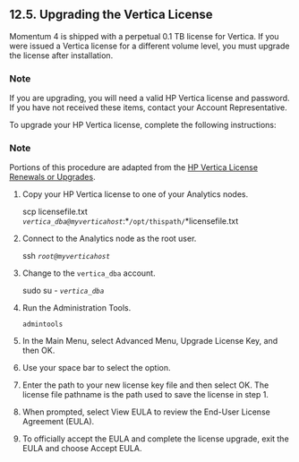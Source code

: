 ## 12.5. Upgrading the Vertica License

Momentum 4 is shipped with a perpetual 0.1 TB license for Vertica. If you were issued a Vertica license for a different volume level, you must upgrade the license after installation.

### Note

If you are upgrading, you will need a valid HP Vertica license and password. If you have not received these items, contact your Account Representative.

To upgrade your HP Vertica license, complete the following instructions:

### Note

Portions of this procedure are adapted from the [HP Vertica License Renewals or Upgrades](https://my.vertica.com/docs/7.0.x/HTML/index.htm#Authoring/AdministratorsGuide/Licensing/HPVerticaEnterpriseEditionOrEvaluationLicenseRenewalsOrUpgrades.htm%3FTocPath%3DAdministrator's%20Guide%7CManaging%20Licenses%7CInstalling%20or%20Upgrading%20a%20License%20Key%7C_____2).

1.  Copy your HP Vertica license to one of your Analytics nodes.

    scp licensefile.txt *`vertica_dba@myverticahost`*:*`/opt/thispath/`*licensefile.txt
2.  Connect to the Analytics node as the root user.

    ssh *`root@myverticahost`*
3.  Change to the `vertica_dba` account.

    sudo su - *`vertica_dba`*
4.  Run the Administration Tools.

    `admintools`
5.  In the Main Menu, select Advanced Menu, Upgrade License Key, and then OK.

6.  Use your space bar to select the option.

7.  Enter the path to your new license key file and then select OK. The license file pathname is the path used to save the license in step 1.

8.  When prompted, select View EULA to review the End-User License Agreement (EULA).

9.  To officially accept the EULA and complete the license upgrade, exit the EULA and choose Accept EULA.
